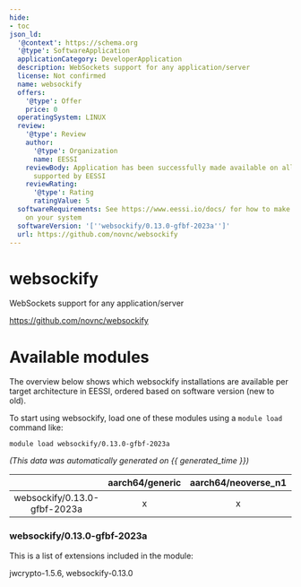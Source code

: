 ```yaml
---
hide:
- toc
json_ld:
  '@context': https://schema.org
  '@type': SoftwareApplication
  applicationCategory: DeveloperApplication
  description: WebSockets support for any application/server
  license: Not confirmed
  name: websockify
  offers:
    '@type': Offer
    price: 0
  operatingSystem: LINUX
  review:
    '@type': Review
    author:
      '@type': Organization
      name: EESSI
    reviewBody: Application has been successfully made available on all architectures
      supported by EESSI
    reviewRating:
      '@type': Rating
      ratingValue: 5
  softwareRequirements: See https://www.eessi.io/docs/ for how to make EESSI available
    on your system
  softwareVersion: '[''websockify/0.13.0-gfbf-2023a'']'
  url: https://github.com/novnc/websockify
---
```


websockify
==========


WebSockets support for any application/server

https://github.com/novnc/websockify
# Available modules


The overview below shows which websockify installations are available per target architecture in EESSI, ordered based on software version (new to old).

To start using websockify, load one of these modules using a `module load` command like:

```shell
module load websockify/0.13.0-gfbf-2023a
```

*(This data was automatically generated on {{ generated_time }})*

| |aarch64/generic|aarch64/neoverse_n1|aarch64/neoverse_v1|aarch64/nvidia/grace|x86_64/generic|x86_64/amd/zen2|x86_64/amd/zen3|x86_64/amd/zen4|x86_64/intel/cascadelake|x86_64/intel/haswell|x86_64/intel/icelake|x86_64/intel/sapphirerapids|x86_64/intel/skylake_avx512|
| :---: | :---: | :---: | :---: | :---: | :---: | :---: | :---: | :---: | :---: | :---: | :---: | :---: | :---: |
|websockify/0.13.0-gfbf-2023a|x|x|x|x|x|x|x|x|x|x|x|x|x|


### websockify/0.13.0-gfbf-2023a

This is a list of extensions included in the module:

jwcrypto-1.5.6, websockify-0.13.0